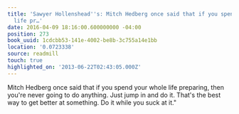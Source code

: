 ```yaml
---
title: 'Sawyer Hollenshead''s: Mitch Hedberg once said that if you spend your whole
  life pr…'
date: 2016-04-09 18:16:00.600000000 -04:00
position: 273
book_uuid: 1cdcbb53-141e-4002-be8b-3c755a14e1bb
location: '0.0723338'
source: readmill
touch: true
highlighted_on: '2013-06-22T02:43:05.000Z'
---
```


Mitch Hedberg once said that if you spend your whole life preparing, then you're never going to do anything. Just jump in and do it. That's the best way to get better at something. Do it while you suck at it."